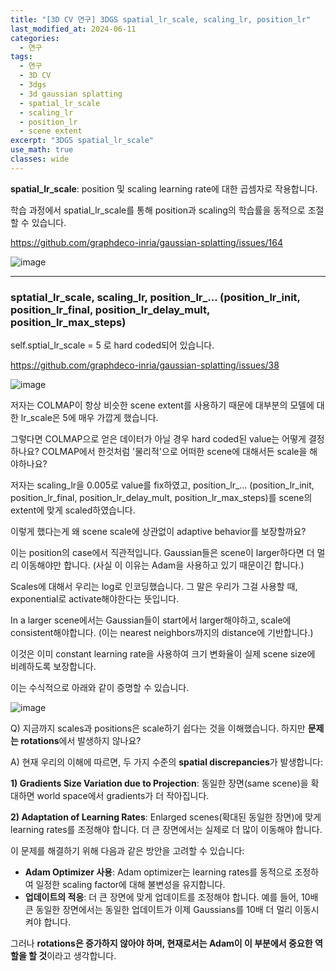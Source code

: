 ```yaml
---
title: "[3D CV 연구] 3DGS spatial_lr_scale, scaling_lr, position_lr"
last_modified_at: 2024-06-11
categories:
  - 연구
tags:
  - 연구
  - 3D CV
  - 3dgs
  - 3d gaussian splatting
  - spatial_lr_scale
  - scaling_lr
  - position_lr
  - scene extent
excerpt: "3DGS spatial_lr_scale"
use_math: true
classes: wide
---
```


**spatial_lr_scale**: position 및 scaling learning rate에 대한 곱셈자로 작용합니다. 

학습 과정에서 spatial_lr_scale를 통해 position과 scaling의 학습률을 동적으로 조절할 수 있습니다.

https://github.com/graphdeco-inria/gaussian-splatting/issues/164

![image](https://github.com/sandokim/sandokim.github.io/assets/74639652/ff227c82-76de-43c4-aa45-89c3ccf0dcc0)

--------

### sptatial_lr_scale, scaling_lr, position_lr_... (position_lr_init, position_lr_final, position_lr_delay_mult, position_lr_max_steps)

self.sptial_lr_scale = 5 로 hard coded되어 있습니다.

https://github.com/graphdeco-inria/gaussian-splatting/issues/38

![image](https://github.com/sandokim/sandokim.github.io/assets/74639652/01b90490-67ab-4b52-943e-c4ab91c97910)

저자는 COLMAP이 항상 비슷한 scene extent를 사용하기 때문에 대부분의 모델에 대한 lr_scale은 5에 매우 가깝게 했습니다.

그렇다면 COLMAP으로 얻은 데이터가 아닐 경우 hard coded된 value는 어떻게 결정하나요? COLMAP에서 한것처럼 '물리적'으로 어떠한 scene에 대해서든 scale을 해야하나요?

저자는 scaling_lr을 0.005로 value를 fix하였고, position_lr_... (position_lr_init, position_lr_final, position_lr_delay_mult, position_lr_max_steps)를 scene의 extent에 맞게 scaled하였습니다.

이렇게 했다는게 왜 scene scale에 상관없이 adaptive behavior를 보장할까요?

이는 position의 case에서 직관적입니다. Gaussian들은 scene이 larger하다면 더 멀리 이동해야만 합니다. (사실 이 이유는 Adam을 사용하고 있기 때문이긴 합니다.)

Scales에 대해서 우리는 log로 인코딩했습니다. 그 말은 우리가 그걸 사용할 때, exponential로 activate해야한다는 뜻입니다. 

In a larger scene에서는 Gaussian들이 start에서 larger해야하고, scale에 consistent해야합니다. (이는 nearest neighbors까지의 distance에 기반합니다.)

이것은 이미 constant learning rate을 사용하여 크기 변화율이 실제 scene size에 비례하도록 보장합니다.

이는 수식적으로 아래와 같이 증명할 수 있습니다.

![image](https://github.com/sandokim/sandokim.github.io/assets/74639652/c04afaa9-3db4-479a-87da-c309610bd1e5)

Q) 지금까지 scales과 positions은 scale하기 쉽다는 것을 이해했습니다. 하지만 **문제는 rotations**에서 발생하지 않나요?

A) 현재 우리의 이해에 따르면, 두 가지 수준의 **spatial discrepancies**가 발생합니다:

**1) Gradients Size Variation due to Projection**: 동일한 장면(same scene)을 확대하면 world space에서 gradients가 더 작아집니다.

**2) Adaptation of Learning Rates**: Enlarged scenes(확대된 동일한 장면)에 맞게 learning rates를 조정해야 합니다. 더 큰 장면에서는 실제로 더 많이 이동해야 합니다.

이 문제를 해결하기 위해 다음과 같은 방안을 고려할 수 있습니다:

- **Adam Optimizer 사용**: Adam optimizer는 learning rates를 동적으로 조정하여 일정한 scaling factor에 대해 불변성을 유지합니다.
- **업데이트의 적응**: 더 큰 장면에 맞게 업데이트를 조정해야 합니다. 예를 들어, 10배 큰 동일한 장면에서는 동일한 업데이트가 이제 Gaussians를 10배 더 멀리 이동시켜야 합니다. 

그러나 **rotations은 증가하지 않아야 하며, 현재로서는 Adam이 이 부분에서 중요한 역할을 할 것**이라고 생각합니다.










